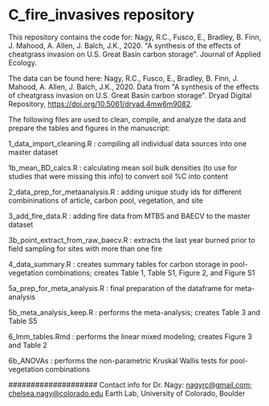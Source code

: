 # C_fire_invasives repository

This repository contains the code for: Nagy, R.C., Fusco, E., Bradley, B. Finn, J. Mahood, A. Allen, J. Balch, J.K., 2020. "A synthesis of the effects of cheatgrass invasion on U.S. Great Basin carbon storage". Journal of Applied Ecology.

The data can be found here: Nagy, R.C., Fusco, E., Bradley, B. Finn, J. Mahood, A. Allen, J. Balch, J.K., 2020. Data from "A 
synthesis of the effects of cheatgrass invasion on U.S. Great Basin carbon storage". Dryad Digital Repository, https://doi.org/10.5061/dryad.4mw6m9082. 

The following files are used to clean, compile, and analyze the data and prepare the tables and figures in the manuscript:

1_data_import_cleaning.R : compiling all individual data sources into one master dataset

1b_mean_BD_calcs.R : calculating mean soil bulk densities (to use for studies that were missing this info) to convert soil %C into content

2_data_prep_for_metaanalysis.R : adding unique study ids for different combininations of article, carbon pool, vegetation, and site

3_add_fire_data.R : adding fire data from MTBS and BAECV to the master dataset

3b_point_extract_from_raw_baecv.R : extracts the last year burned prior to field sampling for sites with more than one fire

4_data_summary.R : creates summary tables for carbon storage in pool-vegetation combinations; creates Table 1, Table S1, Figure 2, and Figure S1

5a_prep_for_meta_analysis.R : final preparation of the dataframe for meta-analysis

5b_meta_analysis_keep.R : performs the meta-analysis; creates Table 3 and Table S5

6_lmm_tables.Rmd : performs the linear mixed modeling; creates Figure 3 and Table 2

6b_ANOVAs : performs the non-parametric Kruskal Wallis tests for pool-vegetation combinations

####################
Contact info for Dr. Nagy: nagyrc@gmail.com; chelsea.nagy@colorado.edu Earth Lab, University of Colorado, Boulder

